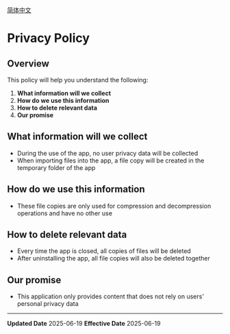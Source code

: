 
[简体中文](/privacy/archiver/?lang=zh)

# Privacy Policy

## Overview

This policy will help you understand the following:
1. **What information will we collect**
2. **How do we use this information**
3. **How to delete relevant data**
4. **Our promise**

## What information will we collect

- During the use of the app, no user privacy data will be collected
- When importing files into the app, a file copy will be created in the temporary folder of the app

## How do we use this information

- These file copies are only used for compression and decompression operations and have no other use

## How to delete relevant data

- Every time the app is closed, all copies of files will be deleted
- After uninstalling the app, all file copies will also be deleted together

## Our promise

- This application only provides content that does not rely on users' personal privacy data

---

**Updated Date** 2025-06-19
**Effective Date** 2025-06-19


